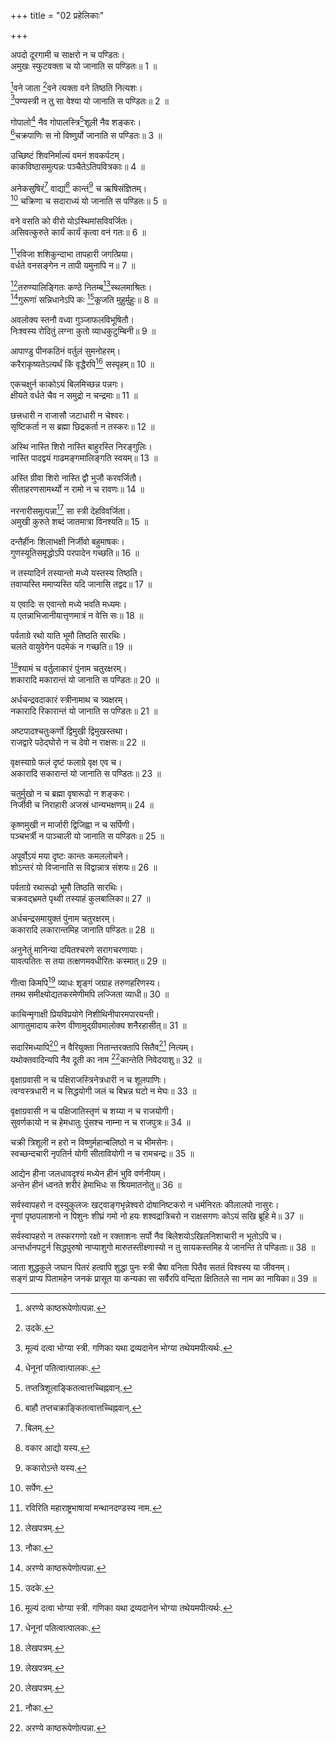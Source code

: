 +++
title = "02 प्रहेलिकाः"

+++
  
अपदो दूरगामी च साक्षरो न च पण्डितः।  
अमुखः स्फुटवक्ता च यो जानाति स पण्डितः॥ 1 ॥  

[^1]: लेखपत्रम्.
 
[^3]वने जाता [^4]वने त्यक्ता वने तिष्ठति नित्यशः।  
[^5]पण्यस्त्री न तु सा वेश्या यो जानाति स पण्डितः॥ 2 ॥  

[^2]: नौका.


[^3]: अरण्ये काष्ठरूपेणोत्पन्ना.


[^4]: उदके.


[^5]: मूल्यं दत्वा भोग्या स्त्री. गणिका यथा द्रव्यदानेन भोग्या तथेयमपीत्यर्थः.
 
गोपालो[^6] नैव गोपालस्त्रि[^7]शूली नैव शङ्करः।  
[^8]चक्रपाणिः स नो विष्णुर्यो जानाति स पण्डितः॥ 3 ॥  

[^3]: महोक्षः.


[^6]: धेनूनां पतित्वात्पालकः.


[^7]: तप्तत्रिशूलाङ्कितत्वात्तच्चिह्नवान्.


[^8]: बाहौ तप्तचक्राङ्कितत्वात्तच्चिह्नवान्.
 
उच्छिष्टं शिवनिर्माल्यं वमनं शवकर्पटम्।  
काकविष्ठासमुत्पन्नः पञ्चैतेऽतिपवित्रकाः॥ 4 ॥  

[^4]: दुग्धं गङ्गा मधु पट्टाम्बरं पिप्पलश्च.
 
अनेकसुषिरं[^9] वाद्यां[^10] कान्तं[^11] च ऋषिसंज्ञितम्।  
[^12] चक्रिणा च सदाराध्यं यो जानाति स पण्डितः॥ 5 ॥  

[^5]: वल्मीकम्.


[^9]: बिलम्.


[^10]: वकार आद्यो यस्य.


[^11]: ककारोऽन्ते यस्य.


[^12]: सर्पेण.
 
वने वसति को वीरो योऽस्थिमांसविवर्जितः।  
असिवत्कुरुते कार्यं कार्यं कृत्वा वनं गतः॥ 6 ॥  

[^6]: कुलालदोरकः.
 
[^13]रविजा शशिकुन्दाभा तापहारी जगत्प्रिया।  
वर्धते वनसङ्गेन न तापी यमुनापि न॥ 7 ॥  

[^7]: तक्रम्.


[^13]: रविरिति महाराष्ट्रभाषायां मन्थानदण्डस्य नाम.
 
[^1]तरुण्यालिङ्गितः कण्ठे नितम्ब[^2]स्थलमाश्रितः।  
[^3]गुरूणां सन्निधानेऽपि कः [^4]कूजति मुहुर्मुहुः॥ 8 ॥  

[^8]: कलशः.


[^1]: कुम्भः कूपसरोवरादौ जलेन भृत्वा शिरस्यारोपणसमये तरुण्या हस्ताभ्यामालिङ्ग्यते. भर्तापि तरुण्या सोत्कण्ठमालिङ्ग्यते.


[^2]: कुम्भो नितम्बस्थाने गृह्यते. भर्तापि नितम्बस्थाने गुह्यप्रदेशे तिष्ठेत्.


[^3]: कुम्भो गुरूणां वृद्धघटानामुपर्युपविश्य कूजति बडबडायते. भर्तापि गुरूणां मातृपितृश्वश्रूश्वशुरजनानामग्रे स्त्रियं कामयते.


[^4]: शब्दं करोति.
 
अवलोक्य स्तनौ वध्वा गुञ्जाफलविभूषितौ।  
निःश्वस्य रोदितुं लग्ना कुतो व्याधकुटुम्बिनी॥ 9 ॥  

[^9]: शबरस्त्री पुत्रजायायाः स्तनौ गुञ्जाफलालङ्कृतौ दृष्ट्वा कुतो निःश्वस्य रुरोद. यतो मत्पुत्र एतामनुरक्तस्तथा क्षीणतां गतो यथा गजान्विनिहत्य तद्गण्डस्थलमुक्ताफलहारैः स्तनौ विभूषयितुं नालम्, अतो निःप्रयासलभ्यैर्गुञ्जाफलैर्विभूषयति क्षीणे च सति पुत्रे तदर्जितधननिर्वाह्यवृत्तिकस्य सर्वस्यापि कुटुम्बस्य जीवितसन्देहः. अतो व्याधकुटुम्बिनी दुःखान्निःश्वस्य रोदितुं लग्ना.
 
आपाण्डु पीनकठिनं वर्तुलं सुमनोहरम्।  
करैराकृष्यतेऽत्यर्थं किं वृद्धैरपि[^5] सस्पृहम्॥ 10 ॥  

[^10]: पक्वबिल्वफलं कुचयुगलं च.


[^5]: नासिकाचूर्णनिक्षेपणार्थं वृद्धैरपि ध्रियत इति प्रसिद्धिः.
 
एकचक्षुर्न काकोऽयं बिलमिच्छन्न पन्नगः।  
क्षीयते वर्धते चैव न समुद्रो न चन्द्रमाः॥ 11 ॥  

[^11]: सूचिका.
 
छत्त्रधारी न राजासौ जटाधारी न चेश्वरः।  
सृष्टिकर्ता न स ब्रह्मा छिद्रकर्ता न तस्करः॥ 12 ॥  

[^12]: पुंध्वजः.
 
अस्थि नास्ति शिरो नास्ति बाहुरस्ति निरङ्गुलिः।  
नास्ति पादद्वयं गाढमङ्गमालिङ्गति स्वयम्॥ 13 ॥  

[^13]: विषयदण्डः.
 
अस्ति ग्रीवा शिरो नास्ति द्वौ भुजौ करवर्जितौ।  
सीताहरणसामर्थ्यो न रामो न च रावणः॥ 14 ॥  

[^14]: कञ्चुकः.
 
नरनारीसमुत्पन्ना[^6] सा स्त्री देहविवर्जिता।  
अमुखी कुरुते शब्दं जातमात्रा विनश्यति॥ 15 ॥  

[^15]: छोटिका.


[^6]: अङ्गुष्ठमध्यमाङ्गुली.
 
दन्तैर्हीनः शिलाभक्षी निर्जीवो बहुमाषकः।  
गुणस्यूतिसमृद्धोऽपि परपादेन गच्छति॥ 16 ॥  

[^16]: उपानत्.
 
न तस्यादिर्न तस्यान्तो मध्ये यस्तस्य तिष्ठति।  
तवाप्यस्ति ममाप्यस्ति यदि जानासि तद्वद॥ 17 ॥  

[^17]: नयनम्.
 
य एवादिः स एवान्तो मध्ये भवति मध्यमः।  
य एतन्नाभिजानीयात्तृणमात्रं न वेत्ति सः॥ 18 ॥  

[^18]: यवसम्.
 
पर्वताग्रे रथो याति भूमौ तिष्ठति सारथिः।  
चलते वायुवेगेन पदमेकं न गच्छति॥ 19 ॥  

[^19]: कुलालचक्रदण्डौ.
 
[^1]श्यामं च वर्तुलाकारं पुंनाम चतुरक्षरम्।  
शकारादि मकारान्तं यो जानाति स पण्डितः॥ 20 ॥  

[^20]: शालिग्रामः.


[^1]: अद्भुतम्.
 
अर्धचन्द्रवदाकारं स्त्रीनामाथ च त्र्यक्षरम्।  
नकारादि रिकारान्तं यो जानाति स पण्डितः॥ 21 ॥  

[^21]: नेवरी.
 
अष्टपादश्चतुःकर्णो द्विमुखी द्विमुखस्तथा।  
राजद्वारे पठेद्घोरो न च देवो न राक्षसः॥ 22 ॥  

[^22]: वाद्यचतुर्घटः चौघडा इति भाषायाम्.
 
वृक्षस्याग्रे फलं दृष्टं फलाग्रे वृक्ष एव च।  
अकारादि सकारान्तं यो जानाति स पण्डितः॥ 23 ॥  

[^23]: अननस.
 
चतुर्मुखो न च ब्रह्मा वृषारूढो न शङ्करः।  
निर्जीवी च निराहारी अजस्रं धान्यभक्षणम्॥ 24 ॥  

[^24]: वृषभस्थो गोणः
 
कृष्णमुखी न मार्जारी द्विजिह्वा न च सर्पिणी।  
पञ्चभर्त्री न पाञ्चाली यो जानाति स पण्डितः॥ 25 ॥  

[^25]: लेखनी.
 
अपूर्वोऽयं मया दृष्टः कान्तः कमललोचने।  
शोऽन्तरं यो विजानाति स विद्वान्नात्र संशयः॥ 26 ॥  

[^26]: अशोकः.
 
पर्वताग्रे रथारूढो भूमौ तिष्ठति सारथिः।  
चक्रवद्भ्रमते पृथ्वी तस्याहं कुलबालिका॥ 27 ॥  

[^27]: कुम्भकारस्य.
 
अर्धचन्द्रसमायुक्तं पुंनाम चतुरक्षरम्।  
ककारादि लकारान्तमिह जानाति पण्डितः॥ 28 ॥  

[^28]: करतालः वाद्यविशेषः, वा करवालः
 
अनुनेतुं मानिन्या दयितश्चरणे सरागचरणायाः।  
यावत्पतितः स तया तत्क्षणमवधीरितः कस्मात्॥ 29 ॥  

[^29]: रजस्वला यतः.
 
गीत्वा किमपि[^1] व्याधः शृङ्गं जग्राह तरुणहरिणस्य।  
तमथ समीक्ष्योद्यतकरमेणीमपि लज्जिता व्याधी॥ 30 ॥  

[^30]: व्याधः किमप्यद्भुतं गीतं गीत्वा गीतविमूर्छितविलीनचित्तस्य तरुणहरिणस्य शृङ्गं जग्राह. किमर्थम्. यतो मद्गीतसुखितस्त्वं याचकस्य म इदं शिरो दानं देहीति. अथ तं च हरिणं शिरोदानायोद्यतकरं समीक्ष्य तज्जायां हरिणीमपि पत्युर्भक्त्या निजशिरोदानायोद्यतकरं समीक्ष्य तज्जायां हरिणीमपि पत्युर्भक्त्या निजशिरोदानायोद्यतकरां समीक्ष्य धर्मार्थचारिणी व्याधी लज्जिता. केन हेतुना. यतोऽयं हरिणो दाता, इयं च हरिणी पतिभक्ता दातृजाया, मत्कान्तस्तु याचकः. अहं च याचकजाया. वरमेते पशवो न वयं मनुष्याः इत्यभिप्रेत्य लज्जितेति प्रथमोऽर्थः॥ अथवा व्याधजायायाः पूर्वपरिणीतपुरुषो मृतः स च विद्यमानः सङ्गृहीतो द्वितीयः पुरुषः. तं च विलोक्य चिन्तितवती. यतो निजकान्तवियोगासहिष्णु शिरोदानायोद्यतकरा पतिभक्ता वरमियं हरिणी. अहं च परिणीतप्रियमरणेऽपि जीविता सङ्गृहीतभर्तृका चासती मानुषी. इति लज्जितेति द्वितीयोऽर्थः॥ अथवा इति चिन्तितं तया यतो येन कर्णेन गीतं श्रुतं तस्य दातुः कर्णस्य पुरो याञ्चायै करो न प्रसारितो व्याधेनः नीरसकठिनकुटिलस्य शृङ्गस्य तु पुरः प्रसारित इत्यनुचितं कृतं मूढेन. कृतेऽप्यनौचित्ये स्वयं मृगयूथपतिर्गीतरसज्ञोऽकृतपात्रविचारः स्वभावकृपणं याचकं जानन्निजशिरोदानायोद्यतकरो जातः. अतो व्याधी तं हरिणं चतुरं ज्ञात्वा तं च व्याधं मूर्खं ज्ञात्वैणीं चैतादृशचतुरपतिपत्नीत्वेन सुभगां सम्भाव्य लज्जितेति तृतीयोऽर्थः.


[^1]: अद्भुतम्.
 
काचिन्मृगाक्षी प्रियविप्रयोगे निशीथिनीपारमपारयन्ती।  
आगातुमादाय करेण वीणामुद्ग्रीवमालोक्य शनैरहासीत्॥ 31 ॥  

[^31]: यतोऽयं गीतप्रियो मृगाङ्गे मृगो मत्प्रयुक्तं गीतमाकर्णयितुं चन्द्राच्चेदवतरेत्तदा चन्द्रो निःकलङ्कः स्यात्. तेन मन्मुखसाम्यं च लभेत. प्रियविप्रयोगे च सन्तापकरो मे हिमांशुः. अतोऽस्य शत्रोश्चन्द्रमसो मन्मुखसाम्यं मा भूदित्याशयेन वीणामहासीदित्यर्थः.
 
सदारिमध्यापि[^1] न वैरियुक्ता नितान्तरक्तापि सितैव[^2] नित्यम्।  
यथोक्तवादिन्यपि नैव दूती का नाम [^3]कान्तेति निवेदयाशु॥ 32 ॥  

[^32]: सारिका.


[^1]: रिकारो मध्ये यस्याः.


[^2]: सकारेणेता युक्ता.


[^3]: ककारोऽन्ते यस्याः.
 
वृक्षाग्रवासी न च पक्षिराजस्त्रिनेत्रधारी न च शूलपाणिः।  
त्वग्वस्त्रधारी न च सिद्धयोगी जलं च बिभ्रन्न घटो न मेघः॥ 33 ॥  

[^33]: नारिकेरफलम्.
 
वृक्षाग्रवासी न च पक्षिजातिस्तृणं च शय्या न च राजयोगी।  
सुवर्णकायो न च हेमधातुः पुंसश्च नाम्ना न च राजपुत्रः॥ 34 ॥  

[^34]: आम्रः.
 
चक्री त्रिशूली न हरो न विष्णुर्महान्बलिष्ठो न च भीमसेनः।  
स्वच्छन्दचारी नृपतिर्न योगी सीतावियोगी न च रामचन्द्रः॥ 35 ॥  

[^35]: वृषभः.
 
आद्येन हीना जलधावदृश्यं मध्येन हीनं भुवि वर्णनीयम्।  
अन्तेन हीनं ध्वनते शरीरं हेमाभिधः स श्रियमातनोतु॥ 36 ॥  

[^36]: करजः.
 
सर्वस्वापहरो न दस्युकुलजः खट्वाङ्गभृन्नेश्वरो दोषानिष्टकरो न धर्मनिरतः कीलालपो नासुरः।  
नॄणां पृष्ठपलाशनो न पिशुनः शीघ्रं गमो नो हयः शश्वद्रात्रिचरो न राक्षसगणः कोऽयं सखि ब्रूहि मे॥ 37 ॥  

[^37]: मत्कुणः.
 
सर्वस्वापहरो न तस्करगणो रक्षो न रक्ताशनः सर्पो नैव बिलेशयोऽखिलनिशाचारी न भूतोऽपि च।  
अन्तर्धानपटुर्न सिद्धपुरुषो नाप्याशुगो मारुतस्तीक्ष्णास्यो न तु सायकस्तमिह ये जानन्ति ते पण्डिताः॥ 38 ॥  

[^38]: मत्कुणः.
 
जाता शुद्धकुले जघान पितरं हत्वापि शुद्धा पुनः स्त्री चैषा वनिता पितैव सततं विश्वस्य या जीवनम्।  
सङ्गं प्राप्य पितामहेन जनकं प्रासूत या कन्यका सा सर्वैरपि वन्दिता क्षितितले सा नाम का नायिका॥ 39 ॥  

[^39]: जलवृष्टिः यतः सा शुद्धजलसमुदायभूतमेघादुद्भूय स्वजन्मना स्वोत्पादकं मेघं विनाशयति, तथापि स्वयं शुद्धा स्वच्छजलास्ति. पितुरिव समस्तस्य जगतो जीवनं च भवति. सूर्यकिरणैः समुद्रोदके शोषिते सति तस्मान्मेघोत्पत्तिर्भवतीति समुद्रो मेघपिता. सा पूर्वोक्ता जलवृष्टिर्मेघस्य पित्रा स्वपितामहीभूतेन सागरेण सह नद्यादिद्वारा सङ्गमं प्राप्य तेन तज्जलं वर्धयित्वा पुनर्मेघोत्पत्तय एव हेतुर्भवतीति जनकं प्रासूतेत्यस्याभिप्रायः.
 
